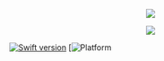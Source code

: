 <p align="center">
        <img src="https://monosnap.com/file/ikPLXr899kQdiLlWNtHHUggPOlAUEZ.png">
</p>

<p align="center">
    <a href="http://i.imgur.com/ZN13eaf.gif">
        <img src="https://media.giphy.com/media/3oeHLvSB1nLEsa2xos/giphy.gif">
    </a>
</p>

[![Swift version](https://img.shields.io/badge/swift-4.0-orange.svg?style=flat.svg)](https://img.shields.io/badge/swift-3.0-orange.svg?style=flat.svg)
[![Platform](https://img.shields.io/badge/platforms-iOS%2C%20WatchOS-lightgrey.svg)
